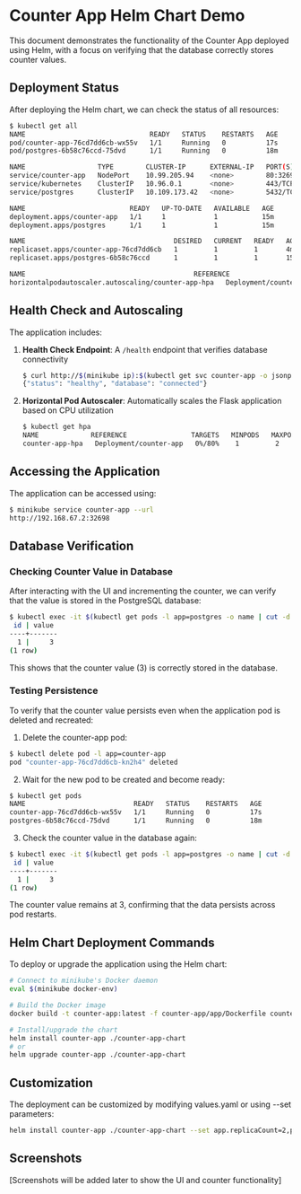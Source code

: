 # Counter App Helm Chart Demo

This document demonstrates the functionality of the Counter App deployed using Helm, with a focus on verifying that the database correctly stores counter values.

## Deployment Status

After deploying the Helm chart, we can check the status of all resources:

```bash
$ kubectl get all
NAME                               READY   STATUS    RESTARTS   AGE
pod/counter-app-76cd7dd6cb-wx55v   1/1     Running   0          17s
pod/postgres-6b58c76ccd-75dvd      1/1     Running   0          18m

NAME                  TYPE        CLUSTER-IP      EXTERNAL-IP   PORT(S)        AGE
service/counter-app   NodePort    10.99.205.94    <none>        80:32698/TCP   15m
service/kubernetes    ClusterIP   10.96.0.1       <none>        443/TCP        25m
service/postgres      ClusterIP   10.109.173.42   <none>        5432/TCP       15m

NAME                          READY   UP-TO-DATE   AVAILABLE   AGE
deployment.apps/counter-app   1/1     1            1           15m
deployment.apps/postgres      1/1     1            1           15m

NAME                                     DESIRED   CURRENT   READY   AGE
replicaset.apps/counter-app-76cd7dd6cb   1         1         1       4m8s
replicaset.apps/postgres-6b58c76ccd      1         1         1       15m

NAME                                          REFERENCE                TARGETS   MINPODS   MAXPODS   REPLICAS   AGE
horizontalpodautoscaler.autoscaling/counter-app-hpa   Deployment/counter-app   0%/80%    1         2         1          5m
```

## Health Check and Autoscaling

The application includes:

1. **Health Check Endpoint**: A `/health` endpoint that verifies database connectivity
   ```bash
   $ curl http://$(minikube ip):$(kubectl get svc counter-app -o jsonpath='{.spec.ports[0].nodePort}')/health
   {"status": "healthy", "database": "connected"}
   ```

2. **Horizontal Pod Autoscaler**: Automatically scales the Flask application based on CPU utilization
   ```bash
   $ kubectl get hpa
   NAME             REFERENCE                TARGETS   MINPODS   MAXPODS   REPLICAS   AGE
   counter-app-hpa   Deployment/counter-app   0%/80%    1         2         1          5m
   ```

## Accessing the Application

The application can be accessed using:

```bash
$ minikube service counter-app --url
http://192.168.67.2:32698
```

## Database Verification

### Checking Counter Value in Database

After interacting with the UI and incrementing the counter, we can verify that the value is stored in the PostgreSQL database:

```bash
$ kubectl exec -it $(kubectl get pods -l app=postgres -o name | cut -d'/' -f2) -- psql -U postgres -d counter_db -c "SELECT * FROM counter;"
 id | value
----+-------
  1 |     3
(1 row)
```

This shows that the counter value (3) is correctly stored in the database.

### Testing Persistence

To verify that the counter value persists even when the application pod is deleted and recreated:

1. Delete the counter-app pod:

```bash
$ kubectl delete pod -l app=counter-app
pod "counter-app-76cd7dd6cb-kn2h4" deleted
```

2. Wait for the new pod to be created and become ready:

```bash
$ kubectl get pods
NAME                           READY   STATUS    RESTARTS   AGE
counter-app-76cd7dd6cb-wx55v   1/1     Running   0          17s
postgres-6b58c76ccd-75dvd      1/1     Running   0          18m
```

3. Check the counter value in the database again:

```bash
$ kubectl exec -it $(kubectl get pods -l app=postgres -o name | cut -d'/' -f2) -- psql -U postgres -d counter_db -c "SELECT * FROM counter;"
 id | value
----+-------
  1 |     3
(1 row)
```

The counter value remains at 3, confirming that the data persists across pod restarts.

## Helm Chart Deployment Commands

To deploy or upgrade the application using the Helm chart:

```bash
# Connect to minikube's Docker daemon
eval $(minikube docker-env)

# Build the Docker image
docker build -t counter-app:latest -f counter-app/app/Dockerfile counter-app/app/

# Install/upgrade the chart
helm install counter-app ./counter-app-chart
# or
helm upgrade counter-app ./counter-app-chart
```

## Customization

The deployment can be customized by modifying values.yaml or using --set parameters:

```bash
helm install counter-app ./counter-app-chart --set app.replicaCount=2,postgres.resources.limits.memory=1Gi
```

## Screenshots

[Screenshots will be added later to show the UI and counter functionality]
